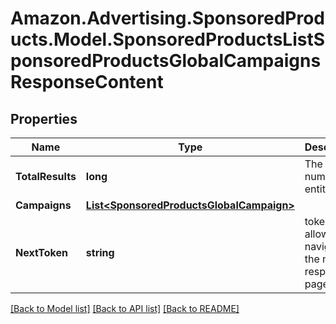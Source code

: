 # Amazon.Advertising.SponsoredProducts.Model.SponsoredProductsListSponsoredProductsGlobalCampaignsResponseContent

## Properties

Name | Type | Description | Notes
------------ | ------------- | ------------- | -------------
**TotalResults** | **long** | The total number of entities | [optional] 
**Campaigns** | [**List&lt;SponsoredProductsGlobalCampaign&gt;**](SponsoredProductsGlobalCampaign.md) |  | [optional] 
**NextToken** | **string** | token value allowing to navigate to the next response page | [optional] 

[[Back to Model list]](../README.md#documentation-for-models) [[Back to API list]](../README.md#documentation-for-api-endpoints) [[Back to README]](../README.md)

